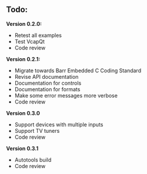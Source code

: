 Todo:
---------

**Version 0.2.0:**
* Retest all examples
* Test VcapQt
* Code review

**Version 0.2.1:**
* Migrate towards Barr Embedded C Coding Standard
* Revise API documentation
* Documentation for controls
* Documentation for formats
* Make some error messages more verbose
* Code review

**Version 0.3.0**
* Support devices with multiple inputs
* Support TV tuners
* Code review

**Version 0.3.1**
* Autotools build
* Code review
